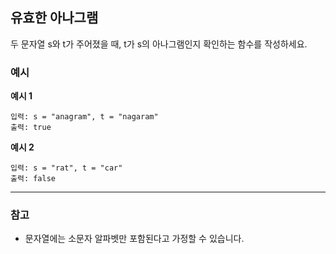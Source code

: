 ## 유효한 아나그램

두 문자열 s와 t가 주어졌을 때, t가 s의 아나그램인지 확인하는 함수를 작성하세요.

### 예시

**예시 1**

```text
입력: s = "anagram", t = "nagaram"
출력: true
```

**예시 2**

```text
입력: s = "rat", t = "car"
출력: false
```

---

### 참고

- 문자열에는 소문자 알파벳만 포함된다고 가정할 수 있습니다.
